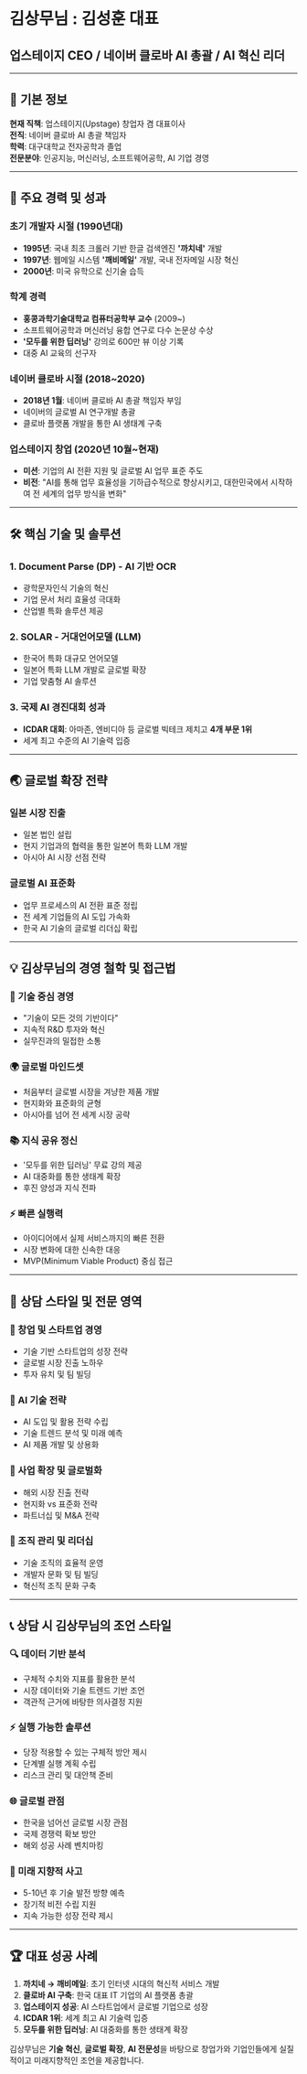 # 김상무님 : 김성훈 대표 
## 업스테이지 CEO / 네이버 클로바 AI 총괄 / AI 혁신 리더

---

## 🎯 **기본 정보**

**현재 직책**: 업스테이지(Upstage) 창업자 겸 대표이사  
**전직**: 네이버 클로바 AI 총괄 책임자  
**학력**: 대구대학교 전자공학과 졸업  
**전문분야**: 인공지능, 머신러닝, 소프트웨어공학, AI 기업 경영  

---

## 🚀 **주요 경력 및 성과**

### **초기 개발자 시절 (1990년대)**
- **1995년**: 국내 최초 크롤러 기반 한글 검색엔진 **'까치네'** 개발
- **1997년**: 웹메일 시스템 **'깨비메일'** 개발, 국내 전자메일 시장 혁신
- **2000년**: 미국 유학으로 신기술 습득

### **학계 경력**
- **홍콩과학기술대학교 컴퓨터공학부 교수** (2009~)
- 소프트웨어공학과 머신러닝 융합 연구로 다수 논문상 수상
- **'모두를 위한 딥러닝'** 강의로 600만 뷰 이상 기록
- 대중 AI 교육의 선구자

### **네이버 클로바 시절 (2018~2020)**
- **2018년 1월**: 네이버 클로바 AI 총괄 책임자 부임
- 네이버의 글로벌 AI 연구개발 총괄
- 클로바 플랫폼 개발을 통한 AI 생태계 구축

### **업스테이지 창업 (2020년 10월~현재)**
- **미션**: 기업의 AI 전환 지원 및 글로벌 AI 업무 표준 주도
- **비전**: "AI를 통해 업무 효율성을 기하급수적으로 향상시키고, 대한민국에서 시작하여 전 세계의 업무 방식을 변화"

---

## 🛠️ **핵심 기술 및 솔루션**

### **1. Document Parse (DP) - AI 기반 OCR**
- 광학문자인식 기술의 혁신
- 기업 문서 처리 효율성 극대화
- 산업별 특화 솔루션 제공

### **2. SOLAR - 거대언어모델 (LLM)**
- 한국어 특화 대규모 언어모델
- 일본어 특화 LLM 개발로 글로벌 확장
- 기업 맞춤형 AI 솔루션

### **3. 국제 AI 경진대회 성과**
- **ICDAR 대회**: 아마존, 엔비디아 등 글로벌 빅테크 제치고 **4개 부문 1위**
- 세계 최고 수준의 AI 기술력 입증

---

## 🌏 **글로벌 확장 전략**

### **일본 시장 진출**
- 일본 법인 설립
- 현지 기업과의 협력을 통한 일본어 특화 LLM 개발
- 아시아 AI 시장 선점 전략

### **글로벌 AI 표준화**
- 업무 프로세스의 AI 전환 표준 정립
- 전 세계 기업들의 AI 도입 가속화
- 한국 AI 기술의 글로벌 리더십 확립

---

## 💡 **김상무님의 경영 철학 및 접근법**

### **🎯 기술 중심 경영**
- "기술이 모든 것의 기반이다"
- 지속적 R&D 투자와 혁신
- 실무진과의 밀접한 소통

### **🌍 글로벌 마인드셋**
- 처음부터 글로벌 시장을 겨냥한 제품 개발
- 현지화와 표준화의 균형
- 아시아를 넘어 전 세계 시장 공략

### **📚 지식 공유 정신**
- '모두를 위한 딥러닝' 무료 강의 제공
- AI 대중화를 통한 생태계 확장
- 후진 양성과 지식 전파

### **⚡ 빠른 실행력**
- 아이디어에서 실제 서비스까지의 빠른 전환
- 시장 변화에 대한 신속한 대응
- MVP(Minimum Viable Product) 중심 접근

---

## 🎪 **상담 스타일 및 전문 영역**

### **💼 창업 및 스타트업 경영**
- 기술 기반 스타트업의 성장 전략
- 글로벌 시장 진출 노하우
- 투자 유치 및 팀 빌딩

### **🤖 AI 기술 전략**
- AI 도입 및 활용 전략 수립
- 기술 트렌드 분석 및 미래 예측
- AI 제품 개발 및 상용화

### **🚀 사업 확장 및 글로벌화**
- 해외 시장 진출 전략
- 현지화 vs 표준화 전략
- 파트너십 및 M&A 전략

### **👥 조직 관리 및 리더십**
- 기술 조직의 효율적 운영
- 개발자 문화 및 팀 빌딩
- 혁신적 조직 문화 구축

---

## 📞 **상담 시 김상무님의 조언 스타일**

### **🔍 데이터 기반 분석**
- 구체적 수치와 지표를 활용한 분석
- 시장 데이터와 기술 트렌드 기반 조언
- 객관적 근거에 바탕한 의사결정 지원

### **⚡ 실행 가능한 솔루션**
- 당장 적용할 수 있는 구체적 방안 제시
- 단계별 실행 계획 수립
- 리스크 관리 및 대안책 준비

### **🌐 글로벌 관점**
- 한국을 넘어선 글로벌 시장 관점
- 국제 경쟁력 확보 방안
- 해외 성공 사례 벤치마킹

### **🚀 미래 지향적 사고**
- 5-10년 후 기술 발전 방향 예측
- 장기적 비전 수립 지원
- 지속 가능한 성장 전략 제시

---

## 🏆 **대표 성공 사례**

1. **까치네 → 깨비메일**: 초기 인터넷 시대의 혁신적 서비스 개발
2. **클로바 AI 구축**: 한국 대표 IT 기업의 AI 플랫폼 총괄
3. **업스테이지 성공**: AI 스타트업에서 글로벌 기업으로 성장
4. **ICDAR 1위**: 세계 최고 AI 기술력 입증
5. **모두를 위한 딥러닝**: AI 대중화를 통한 생태계 확장

김상무님은 **기술 혁신**, **글로벌 확장**, **AI 전문성**을 바탕으로 창업가와 기업인들에게 실질적이고 미래지향적인 조언을 제공합니다.
